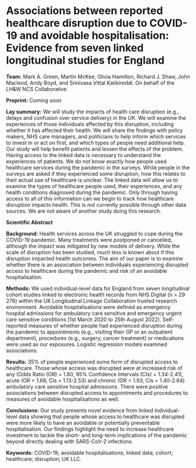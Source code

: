 # Associations between reported healthcare disruption due to COVID-19 and avoidable hospitalisation: Evidence from seven linked longitudinal studies for England

**Team:** Mark A. Green, Martin McKee, Olivia Hamilton, Richard J. Shaw, John Macleod, Andy Boyd, and Srinivasa Vittal Katikireddi. On behalf of the LH&W NCS Collaborative

**Preprint:** Coming soon

**Lay summary:** We will study the impacts of health care disruption (e.g., delays and confusion over service delivery) in the UK. We will examine the experiences of those individuals affected by this disruption, including whether it has affected their health. We will share the findings with policy makers, NHS care managers, and politicians to help inform which services to invest in or act on first, and which types of people need additional help. Our study will help benefit patients and lessen the effects of the problem. Having access to the linked data is necessary to understand the experiences of patients. We do not know exactly how people used healthcare services during the pandemic in the surveys. While people in the surveys are asked if they experienced some disruption, how this relates to their actual use of healthcare is unclear. The linked data will allow us to examine the types of healthcare people used, their experiences, and any health conditions diagnosed during the pandemic. Only through having access to all of this information can we begin to track how healthcare disruption impacts health. This is not currently possible through other data sources. We are not aware of another study doing this research.

**Scientific Abstract**

**Background:** Health services across the UK struggled to cope during the COVID-19 pandemic. Many treatments were postponed or cancelled, although the impact was mitigated by new models of delivery. While the scale of disruption has been studied, much less is known about if this disruption impacted health outcomes. The aim of our paper is to examine whether there is an association between individuals experiencing disrupted access to healthcare during the pandemic and risk of an avoidable hospitalisation. 

**Methods:** We used individual-level data for England from seven longitudinal cohort studies linked to electronic health records from NHS Digital (n = 29 276) within the UK Longitudinal Linkage Collaboration trusted research environment. Avoidable hospitalisations were defined as emergency hospital admissions for ambulatory care sensitive and emergency urgent care sensitive conditions (1st March 2020 to 25th August 2022). Self-reported measures of whether people had experienced disruption during the pandemic to appointments (e.g., visiting their GP or an outpatient department), procedures (e.g., surgery, cancer treatment) or medications were used as our exposures. Logistic regression models examined associations. 

**Results:** 35% of people experienced some form of disrupted access to healthcare. Those whose access was disrupted were at increased risk of any (Odds Ratio (OR) = 1.80, 95% Confidence Intervals (CIs) = 1.34-2.41), acute (OR = 1.68, CIs = 1.13-2.53) and chronic (OR = 1.93, CIs = 1.40-2.64) ambulatory care sensitive hospital admissions. There were positive associations between disrupted access to appointments and procedures to measures of avoidable hospitalisations as well.

**Conclusions:** Our study presents novel evidence from linked individual-level data showing that people whose access to healthcare was disrupted were more likely to have an avoidable or potentially preventable hospitalisation. Our findings highlight the need to increase healthcare investment to tackle the short- and long-term implications of the pandemic beyond directly dealing with SARS-CoV-2 infections.

**Keywords:** COVID-19; avoidable hospitalisations; linked data; cohort; healthcare; disruption; UK LLC.
